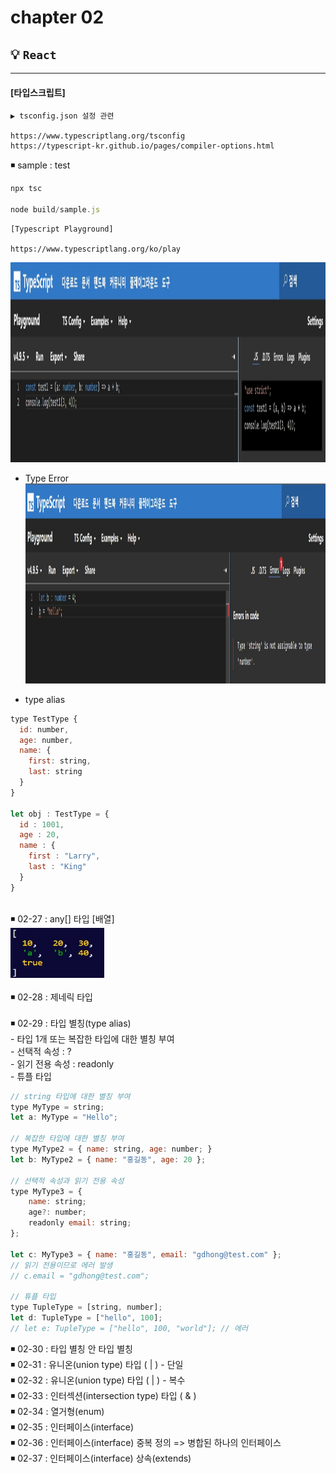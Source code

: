 # **chapter 02** 

 ## 💡 `React` 

--- 

#### [타입스크립트]
```
▶ tsconfig.json 설정 관련 

https://www.typescriptlang.org/tsconfig
https://typescript-kr.github.io/pages/compiler-options.html
```

◾ sample : test <br>
```javascript
npx tsc

node build/sample.js
```

```
[Typescript Playground]

https://www.typescriptlang.org/ko/play
```
<img src="img/playground.jpg" width="800" height="320"> <br>
- Type Error <br>
<img src="img/type_error.jpg" width="760" height="320"> <br>

- type alias
```javascript
type TestType {
  id: number,
  age: number,
  name: {
    first: string,
    last: string
  }
}

let obj : TestType = {
  id : 1001,
  age : 20,
  name : {
    first : "Larry",
    last : "King"
  }
}
```

<br>
◾ 02-27 : any[] 타입 [배열] <br>
<img src="img/02-27.jpg" width="150" height="80"> <br><br>
◾ 02-28 : 제네릭 타입 <br><br>
◾ 02-29 : 타입 별칭(type alias) <br>
- 타입 1개 또는 복잡한 타입에 대한 별칭 부여 <br>
- 선택적 속성 : ? <br>
- 읽기 전용 속성 : readonly <br>
- 튜플 타입 <br>

```javascript
// string 타입에 대한 별칭 부여
type MyType = string;
let a: MyType = "Hello";

// 복잡한 타입에 대한 별칭 부여
type MyType2 = { name: string, age: number; }
let b: MyType2 = { name: "홍길동", age: 20 };

// 선택적 속성과 읽기 전용 속성
type MyType3 = {
    name: string;
    age?: number;
    readonly email: string;
};

let c: MyType3 = { name: "홍길동", email: "gdhong@test.com" };
// 읽기 전용이므로 에러 발생
// c.email = "gdhong@test.com";

// 튜플 타입
type TupleType = [string, number];
let d: TupleType = ["hello", 100];
// let e: TupleType = ["hello", 100, "world"]; // 에러
```

◾ 02-30 : 타입 별칭 안 타입 별칭 <br>
◾ 02-31 : 유니온(union type) 타입 ( | ) - 단일 <br>
◾ 02-32 : 유니온(union type) 타입 ( | ) - 복수 <br>
◾ 02-33 : 인터섹션(intersection type) 타입 ( & ) <br>
◾ 02-34 : 열거형(enum) <br>
◾ 02-35 : 인터페이스(interface) <br>
◾ 02-36 : 인터페이스(interface) 중복 정의 => 병합된 하나의 인터페이스 <br>
◾ 02-37 : 인터페이스(interface) 상속(extends) <br>